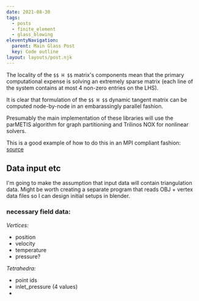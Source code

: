 ```yaml
---
date: 2021-08-30
tags:
  - posts
  - finite_element
  - glass_blowing
eleventyNavigation:
  parent: Main Glass Post
  key: Code outline
layout: layouts/post.njk
---
```


The locality of the `$$ H $$` matrix's components mean that the primary computational expense
is solving an extremely sparse matrix (each line of the system contains at most 4 non-zero entries on the LHS).

It is clear that formulation of the `$$ H $$` dynamic tangent matrix can be computed node-by-node in an embarassingly
parallel fashion. 

Presumably the main implementation of these libraries will use the parMETIS algorithm for graph partitioning
and Trilinos NOX for nonlinear solvers.

This is a good example of how to do this in an MPI compliant fashion:
  [source](https://github.com/trilinos/Trilinos/blob/master/packages/nox/examples/epetra/NOX_1DFEMNonlinear/FiniteElementProblem.C)

## Data input etc

I'm going to make the assumption that input data will contain triangulation data. Might be worth creating a separate program
that reads OBJ + vertex data files so I can design initial setups in blender.

### necessary field data:
_Vertices:_
* position
* velocity
* temperature
* pressure?


_Tetrahedra:_
* point ids
* inlet_pressure (4 values)
* 